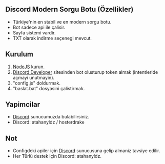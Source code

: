 ## Discord Modern Sorgu Botu (Özellikler)
- Türkiye'nin en stabil ve en modern sorgu botu.
- Bot sadece api ile çalisir.
- Sayfa sistemi vardir.
- TXT olarak indirme seçenegi mevcut.

## Kurulum
1. [NodeJS](https://nodejs.org/tr/) kurun.
2. [Discord Developer](https://discord.com/developers/applications) sitesinden bot olusturup token almak (intentleride açmayi unutmayin).
3. "config.js" doldurmak.
3. "baslat.bat" dosyasini çalistirmak.

## Yapimcilar
- [Discord](https://discord.gg/perlaservis) sunucumuzda bulabilirsiniz.
- Discord: atahanyldz / hosterdrake

## Not
- Configdeki apiler için [Discord](https://discord.gg/perlaservis) sunucusuna gelip almaniz tavsiye edilir.
- Her Türlü destek için Discord: atahanyldz.
